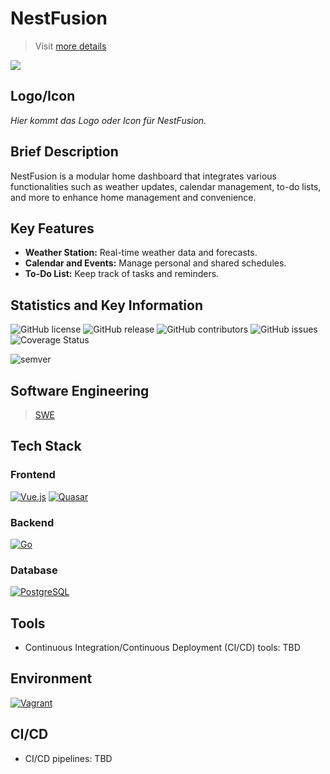 # NestFusion

> Visit [more details](/_template/src/README.md)
<p>
  <a href="https://github.com/swyss">
    <img src="https://skillicons.dev/icons?i=github" />
  </a>
</p>

## Logo/Icon

*Hier kommt das Logo oder Icon für NestFusion.*

## Brief Description

NestFusion is a modular home dashboard that integrates various functionalities such as weather updates, calendar management, to-do lists, and more to enhance home management and convenience.

## Key Features

- **Weather Station:** Real-time weather data and forecasts.
- **Calendar and Events:** Manage personal and shared schedules.
- **To-Do List:** Keep track of tasks and reminders.

## Statistics and Key Information

![GitHub license](https://img.shields.io/github/license/swyss/nestfusion.svg)
![GitHub release](https://img.shields.io/github/release/swyss/nestfusion.svg)
![GitHub contributors](https://img.shields.io/github/contributors/swyss/nestfusion.svg)
![GitHub issues](https://img.shields.io/github/issues/swyss/nestfusion.svg)
![Coverage Status](https://coveralls.io/repos/github/swyss/nestfusion/badge.svg?branch=master)

![semver](https://img.shields.io/badge/semver-0.0.0-blue)

## Software Engineering

> [SWE](./Engineering/readme.md)

## Tech Stack

### Frontend

[![Vue.js](https://skillicons.dev/icons?i=vuejs)](https://vuejs.org)
[![Quasar](https://skillicons.dev/icons?i=quasar)](https://quasar.dev)

### Backend

[![Go](https://skillicons.dev/icons?i=go)](https://golang.org)

### Database

[![PostgreSQL](https://skillicons.dev/icons?i=postgresql)](https://www.postgresql.org)

## Tools

- Continuous Integration/Continuous Deployment (CI/CD) tools: TBD

## Environment

[![Vagrant](https://skillicons.dev/icons?i=vagrant)](https://www.vagrantup.com)

## CI/CD

- CI/CD pipelines: TBD
